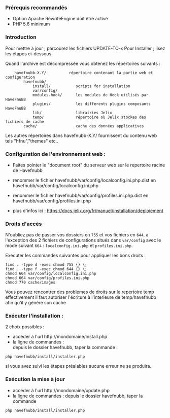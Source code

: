 ### Prérequis recommandés

- Option Apache RewriteEngine doit être activé
- PHP 5.6 minimum

### Introduction

Pour mettre à jour ; parcourez les fichiers UPDATE-TO-x
Pour Installer ; lisez les étapes ci-dessous

Quand l'archive est décompressée vous obtenez les répertoires suivants :

```
    havefnubb-X.Y/          répertoire contenant la partie web et configuration 
        havefnubb/
            install/           scripts for installation
            var/config/         
            modules-hook/      les modules de Hook utilisés par HaveFnuBB  
            plugins/           les differents plugins composants HaveFnuBB  
            lib/               librairies Jelix
            temp/              répertoire où Jelix stockes des fichiers de cache
        cache/                 cache des données applicatives
```   

Les autres répertoires dans havefnubb-X.Y/ fournissent du contenu web tels "hfnu","themes" etc..


### Configuration de l'environnement web :

- Faites pointer le "document root" du serveur web sur le repertoire racine de Havefnubb
- renommer le fichier havefnubb/var/config/localconfig.ini.php.dist en havefnubb/var/config/localconfig.ini.php
- renommer le fichier havefnubb/var/config/profiles.ini.php.dist en havefnubb/var/config/profiles.ini.php

- plus d'infos ici : https://docs.jelix.org/fr/manuel/installation/deploiement

### Droits d'accès

N'oubliez pas de passer vos dossiers en `755` et vos fichiers en `644`,
à l'exception des 2 fichiers de configurations situés dans `var/config` avec le 
mode suivant `664` : `localconfig.ini.php` et `profiles.ini.php`.

Executer les commandes suivantes pour appliquer les bons droits  :

```
find . -type d -exec chmod 755 {} \;
find . -type f -exec chmod 644 {} \;    
chmod 664 var/config/localconfig.ini.php
chmod 664 var/config/profiles.ini.php
chmod 770 cache/images
```

Vous pouvez rencontrer des problemes de droits sur le repertoire temp
effectivement il faut autoriser l'écriture à l'interieure de temp/havefnubb afin 
qu'il y génère son cache

### Exécuter l'installation :

2 choix possibles :

* accéder à l'url http://mondomaine/install.php
* la ligne de commandes :  
depuis le dossier havefnubb, taper la commande :

```
php havefnubb/install/installer.php
```

si vous avez suivi les étapes préalables aucune erreur ne se produira.

### Exécution la mise à jour 

* accéder à l'url http://mondomaine/update.php
* la ligne de commandes : depuis le dossier havefnubb, taper la commande

```
php havefnubb/install/installer.php
```
